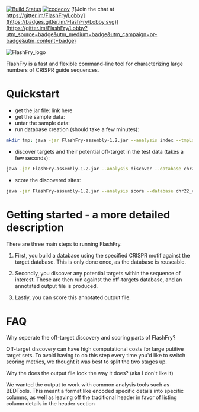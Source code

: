 [![Build Status](https://travis-ci.org/aaronmck/FlashFry.svg?branch=master)](https://travis-ci.org/aaronmck/FlashFry)
[![codecov](https://codecov.io/gh/aaronmck/DeepFry/branch/master/graph/badge.svg)](https://codecov.io/gh/aaronmck/FlashFry)
[![Join the chat at https://gitter.im/FlashFry/Lobby](https://badges.gitter.im/FlashFry/Lobby.svg)](https://gitter.im/FlashFry/Lobby?utm_source=badge&utm_medium=badge&utm_campaign=pr-badge&utm_content=badge)


![FlashFry_logo](https://raw.githubusercontent.com/aaronmck/FlashFry/master/images/fries.png)

FlashFry is a fast and flexible command-line tool for characterizing large numbers of CRISPR guide sequences. 

Quickstart
=======

- get the jar file: link here
- get the sample data:
- untar the sample data: 
- run database creation (should take a few minutes):

```bash
mkdir tmp; java -jar FlashFry-assembly-1.2.jar --analysis index --tmpLocation ./tmp --database chr22_cas9ngg_database --reference chr22.fa.gz --enzyme spcas9ngg
```

- discover targets and their potential off-target in the test data (takes a few seconds):

```bash
java -jar FlashFry-assembly-1.2.jar --analysis discover --database chr22_cas9ngg_database --fasta EMX1_GAGTCCGAGCAGAAGAAGAAGGG.fasta --output EMX1.output
```

- score the discovered sites:

```bash
java -jar FlashFry-assembly-1.2.jar --analysis score --database chr22_cas9ngg_database --fasta EMX1_GAGTCCGAGCAGAAGAAGAAGGG.fasta --output EMX1.output
```





Getting started - a more detailed description
=======

There are three main steps to running FlashFry.

1) First, you build a database using the specified CRISPR motif against the target database. This is only done once, as the database is reuseable.

2) Secondly, you discover any potential targets within the sequence of interest. These are then run against the off-targets database, and an annotated output file is produced.

3) Lastly, you can score this annotated output file.


FAQ
=======

Why seperate the off-target discovery and scoring parts of FlashFry?

Off-target discovery can have high computational costs for large putitive target sets. To avoid having to do this step every time you'd like to switch scoring metrics, we thought it was best to split the two stages up.

Why the does the output file look the way it does? (aka I don't like it)

We wanted the output to work with common analysis tools such as BEDTools. This meant a format like encoded specific details into specific columns, as well as leaving off the traditional header in favor of listing column details in the header section


